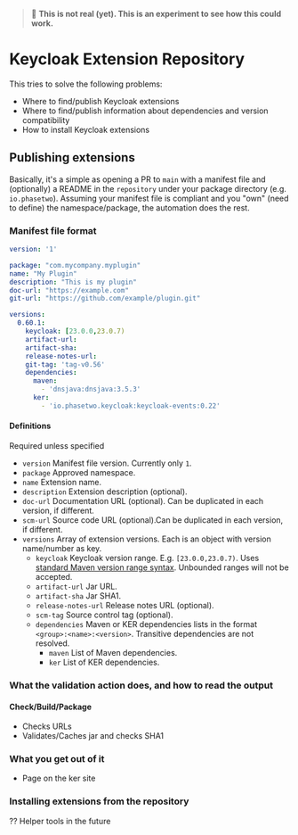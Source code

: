 > :bug: **This is not real (yet). This is an experiment to see how this could work.**

# Keycloak Extension Repository

This tries to solve the following problems:
- Where to find/publish Keycloak extensions
- Where to find/publish information about dependencies and version compatibility
- How to install Keycloak extensions

## Publishing extensions

Basically, it's a simple as opening a PR to `main` with a manifest file and (optionally) a README in the `repository` under your package directory (e.g. `io.phasetwo`). Assuming your manifest file is compliant and you "own" (need to define) the namespace/package, the automation does the rest.

### Manifest file format

```yaml
version: '1'

package: "com.mycompany.myplugin"
name: "My Plugin"
description: "This is my plugin"
doc-url: "https://example.com"
git-url: "https://github.com/example/plugin.git"

versions:
  0.60.1:
    keycloak: [23.0.0,23.0.7)
	artifact-url: 
	artifact-sha: 
	release-notes-url:
    git-tag: 'tag-v0.56'
    dependencies: 
      maven: 
        - 'dnsjava:dnsjava:3.5.3'
      ker:
        - 'io.phasetwo.keycloak:keycloak-events:0.22'
```

#### Definitions

Required unless specified

- `version` Manifest file version. Currently only `1`.
- `package` Approved namespace.
- `name` Extension name.
- `description` Extension description (optional).
- `doc-url` Documentation URL (optional). Can be duplicated in each version, if different.
- `scm-url` Source code URL (optional).Can be duplicated in each version, if different.
- `versions` Array of extension versions. Each is an object with version name/number as key.
  - `keycloak` Keycloak version range. E.g. `[23.0.0,23.0.7)`. Uses [standard Maven version range syntax](https://cwiki.apache.org/confluence/display/MAVENOLD/Dependency+Mediation+and+Conflict+Resolution#DependencyMediationandConflictResolution-DependencyVersionRanges). Unbounded ranges will not be accepted.
  - `artifact-url` Jar URL.
  - `artifact-sha` Jar SHA1.
  - `release-notes-url` Release notes URL (optional).
  - `scm-tag` Source control tag (optional).
  - `dependencies` Maven or KER dependencies lists in the format `<group>:<name>:<version>`. Transitive dependencies are not resolved.
    - `maven` List of Maven dependencies.
    - `ker` List of KER dependencies.


### What the validation action does, and how to read the output

#### Check/Build/Package

- Checks URLs
- Validates/Caches jar and checks SHA1

### What you get out of it

- Page on the ker site

### Installing extensions from the repository

?? Helper tools in the future
